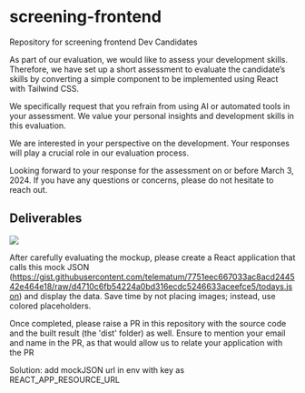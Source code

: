 # screening-frontend
Repository for screening frontend Dev Candidates

As part of our evaluation, we would like to assess your development skills. Therefore, we have set up a short assessment to evaluate the candidate’s skills by converting a simple component to be implemented using React with Tailwind CSS.

We specifically request that you refrain from using AI or automated tools in your assessment. We value your personal insights and development skills in this evaluation.

We are interested in your perspective on the development. Your responses will play a crucial role in our evaluation process.

Looking forward to your response for the assessment on or before March 3, 2024. If you have any questions or concerns, please do not hesitate to reach out.

## Deliverables
![](Figma-Mockup.png)

After carefully evaluating the mockup, please create a React application that calls this mock JSON (https://gist.githubusercontent.com/telematum/7751eec667033ac8acd244542e464e18/raw/d4710c6fb54224a0bd316ecdc5246633aceefce5/todays.json) and display the data. Save time by not placing images; instead, use colored placeholders.

Once completed, please raise a PR in this repository with the source code and the built result (the 'dist' folder) as well. Ensure to mention your email and name in the PR, as that would allow us to relate your application with the PR


Solution: 
add mockJSON url in env with key as REACT_APP_RESOURCE_URL